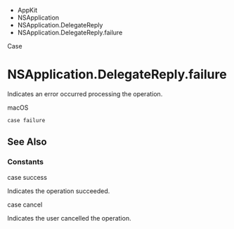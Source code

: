 

- AppKit
- NSApplication
- NSApplication.DelegateReply
-  NSApplication.DelegateReply.failure 

Case

# NSApplication.DelegateReply.failure

Indicates an error occurred processing the operation.

macOS

``` source
case failure
```

## See Also

### Constants

case success

Indicates the operation succeeded.

case cancel

Indicates the user cancelled the operation.

